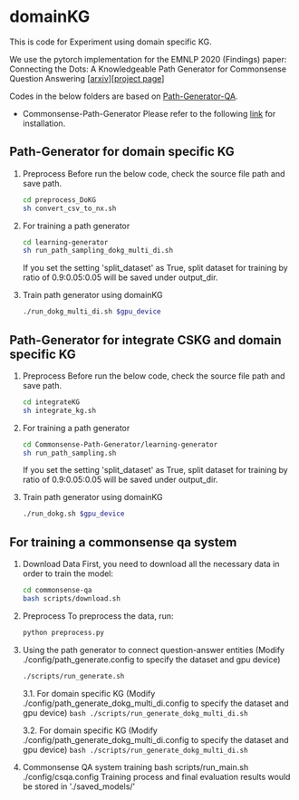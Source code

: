 # domainKG
This is code for Experiment using domain specific KG.

We use the pytorch implementation for the EMNLP 2020 (Findings) paper: Connecting the Dots: A Knowledgeable Path Generator for Commonsense Question Answering [[arxiv](https://arxiv.org/abs/2005.00691)][[project page](https://wangpf3.github.io/pathgen-project-page/)]

Codes in the below folders are based on [Path-Generator-QA](https://github.com/wangpf3/Commonsense-Path-Generator).

* Commonsense-Path-Generator
    Please refer to the following [link](https://github.com/wangpf3/Commonsense-Path-Generator) for installation.

## Path-Generator for domain specific KG
1. Preprocess
    Before run the below code, check the source file path and save path.
    ```bash
    cd preprocess_DoKG
    sh convert_csv_to_nx.sh
    ```

2. For training a path generator
    ```bash
    cd learning-generator
    sh run_path_sampling_dokg_multi_di.sh
    ```
    If you set the setting 'split_dataset' as True, split dataset for training by ratio of 0.9:0.05:0.05 will be saved under output_dir.

3. Train path generator using domainKG
    ```bash
    ./run_dokg_multi_di.sh $gpu_device
    ```

## Path-Generator for integrate CSKG and domain specific KG
1. Preprocess
    Before run the below code, check the source file path and save path.
    ```bash
    cd integrateKG
    sh integrate_kg.sh
    ```

2. For training a path generator
    ```bash
    cd Commonsense-Path-Generator/learning-generator
    sh run_path_sampling.sh
    ```
    If you set the setting 'split_dataset' as True, split dataset for training by ratio of 0.9:0.05:0.05 will be saved under output_dir.

3. Train path generator using domainKG
    ```bash
    ./run_dokg.sh $gpu_device
    ```

## For training a commonsense qa system
1. Download Data
First, you need to download all the necessary data in order to train the model:
    ``` bash
    cd commonsense-qa
    bash scripts/download.sh
    ```

2. Preprocess
To preprocess the data, run:
    ``` bash
    python preprocess.py   
    ```

3. Using the path generator to connect question-answer entities
(Modify ./config/path_generate.config to specify the dataset and gpu device)
    ``` bash
    ./scripts/run_generate.sh
    ```

    3.1. For domain specific KG
        (Modify ./config/path_generate_dokg_multi_di.config to specify the dataset and gpu device)
        ``` bash
        ./scripts/run_generate_dokg_multi_di.sh
        ```

    3.2. For domain specific KG
        (Modify ./config/path_generate_dokg_multi_di.config to specify the dataset and gpu device)
        ``` bash
        ./scripts/run_generate_dokg_multi_di.sh
        ```


4. Commonsense QA system training
bash scripts/run_main.sh ./config/csqa.config
Training process and final evaluation results would be stored in './saved_models/'